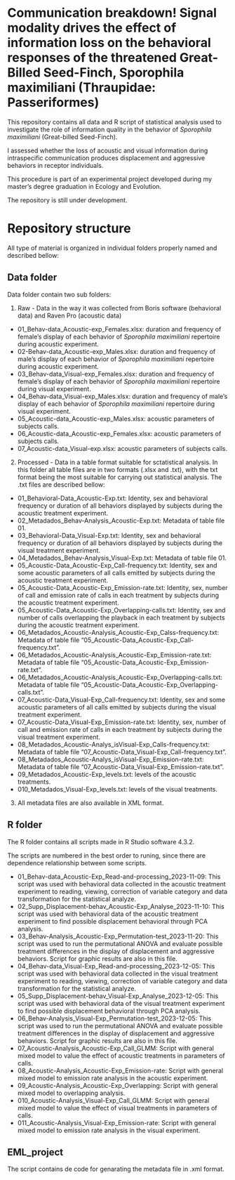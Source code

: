 
# Communication breakdown! Signal modality drives the effect of information loss on the behavioral responses of the threatened Great-Billed Seed-Finch, Sporophila maximiliani (Thraupidae: Passeriformes)

This repository contains all data and R script of statistical analysis
used to investigate the role of information quality in the behavior of
*Sporophila maximiliani* (Great-billed Seed-Finch).

I assessed whether the loss of acoustic and visual information during
intraspecific communication produces displacement and aggressive
behaviors in receptor individuals.

This procedure is part of an experimental project developed during my
master’s degree graduation in Ecology and Evolution.

The repository is still under development.

# Repository structure

All type of material is organized in individual folders properly named
and described bellow:

## Data folder

Data folder contain two sub folders:

1.  Raw - Data in the way it was collected from Boris software
    (behavioral data) and Raven Pro (acoustic data)

- 01_Behav-data_Acoustic-exp_Females.xlsx: duration and frequency of
  female’s display of each behavior of *Sporophila maximiliani*
  repertoire during acoustic experiment.
- 02-Behav-data_Acoustic-exp_Males.xlsx: duration and frequency of
  male’s display of each behavior of *Sporophila maximiliani* repertoire
  during acoustic experiment.
- 03_Behav-data_Visual-exp_Females.xlsx: duration and frequency of
  female’s display of each behavior of *Sporophila maximiliani*
  repertoire during visual experiment.
- 04_Behav-data_Visual-exp_Males.xlsx: duration and frequency of male’s
  display of each behavior of *Sporophila maximiliani* repertoire during
  visual experiment.
- 05_Acoustic-data_Acoustic-exp_Males.xlsx: acoustic parameters of
  subjects calls.
- 06_Acoustic-data_Acoustic-exp_Females.xlsx: acoustic parameters of
  subjects calls.
- 07_Acoustic-data_Visual-exp.xlsx: acoustic parameters of subjects
  calls.

2.  Processed - Data in a table format suitable for sctatistical
    analysis. In this folder all table files are in two formats (.xlsx
    and .txt), with the txt format being the most suitable for carrying
    out statistical analysis. The .txt files are described bellow:

- 01_Behavioral-Data_Acoustic-Exp.txt: Identity, sex and behavioral
  frequency or duration of all behaviors displayed by subjects during
  the acoustic treatment experiment.
- 02_Metadados_Behav-Analysis_Acoustic-Exp.txt: Metadata of table file
  01.
- 03_Behavioral-Data_Visual-Exp.txt: Identity, sex and behavioral
  frequency or duration of all behaviors displayed by subjects during
  the visual treatment experiment.
- 04_Metadados_Behav-Analysis_Visual-Exp.txt: Metadata of table file 01.
- 05_Acoustic-Data_Acoustic-Exp_Call-frequency.txt: Identity, sex and
  some acoustic parameters of all calls emitted by subjects during the
  acoustic treatment experiment.
- 05_Acoustic-Data_Acoustic-Exp_Emission-rate.txt: Identity, sex, number
  of call and emission rate of calls in each treatment by subjects
  during the acoustic treatment experiment.
- 05_Acoustic-Data_Acoustic-Exp_Overlapping-calls.txt: Identity, sex and
  number of calls overlapping the playback in each treatment by subjects
  during the acoustic treatment experiment.
- 06_Metadados_Acoustic-Analysis_Acoustic-Exp_Calss-frequency.txt:
  Metadata of table file
  “05_Acoustic-Data_Acoustic-Exp_Call-frequency.txt”.
- 06_Metadados_Acoustic-Analysis_Acoustic-Exp_Emission-rate.txt:
  Metadata of table file
  “05_Acoustic-Data_Acoustic-Exp_Emission-rate.txt”.
- 06_Metadados_Acoustic-Analysis_Acoustic-Exp_Overlapping-calls.txt:
  Metadata of table file
  “05_Acoustic-Data_Acoustic-Exp_Overlapping-calls.txt”.
- 07_Acoustic-Data_Visual-Exp_Call-frequency.txt: Identity, sex and some
  acoustic parameters of all calls emitted by subjects during the visual
  treatment experiment.
- 07_Acoustic-Data_Visual-Exp_Emission-rate.txt: Identity, sex, number
  of call and emission rate of calls in each treatment by subjects
  during the visual treatment experiment.
- 08_Metadados_Acoustic-Analys_isVisual-Exp_Calls-frequency.txt:
  Metadata of table file
  “07_Acoustic-Data_Visual-Exp_Call-frequency.txt”.
- 08_Metadados_Acoustic-Analys_isVisual-Exp_Emission-rate.txt: Metadata
  of table file “07_Acoustic-Data_Visual-Exp_Emission-rate.txt”.
- 09_Metadados_Acoustic-Exp_levels.txt: levels of the acoustic
  treatments.
- 010_Metadados_Visual-Exp_levels.txt: levels of the visual treatments.

3.  All metadata files are also available in XML format.

## R folder

The R folder contains all scripts made in R Studio software 4.3.2.

The scripts are numbered in the best order to runing, since there are
dependence relationship between some scripts.

- 01_Behav-data_Acoustic-Exp_Read-and-processing_2023-11-09: This script
  was used with behavioral data collected in the acoustic treatment
  experiment to reading, viewing, correction of variable category and
  data transformation for the statistical analyze.
- 02_Supp_Displacement-behav_Acoustic-Exp_Analyse_2023-11-10: This
  script was used with behavioral data of the acoustic treatment
  experiment to find possible displacement behavioral through PCA
  analysis.
- 03_Behav-Analysis_Acoustic-Exp_Permutation-test_2023-11-20: This
  script was used to run the permutational ANOVA and evaluate possible
  treatment differences in the display of displacement and aggressive
  behaviors. Script for graphic results are also in this file.
- 04_Behav-data_Visual-Exp_Read-and-processing_2023-12-05: This script
  was used with behavioral data collected in the visual treatment
  experiment to reading, viewing, correction of variable category and
  data transformation for the statistical analyze.
- 05_Supp_Displacement-behav_Visual-Exp_Analyse_2023-12-05: This script
  was used with behavioral data of the visual treatment experiment to
  find possible displacement behavioral through PCA analysis.
- 06_Behav-Analysis_Visual-Exp_Permutation-test_2023-12-05: This script
  was used to run the permutational ANOVA and evaluate possible
  treatment differences in the display of displacement and aggressive
  behaviors. Script for graphic results are also in this file.
- 07_Acoustic-Analysis_Acoustic-Exp_Call_GLMM: Script with general mixed
  model to value the effect of acoustic treatments in parameters of
  calls.
- 08_Acoustic-Analysis_Acoustic-Exp_Emission-rate: Script with general
  mixed model to emission rate analysis in the acoustic experiment.
- 09_Acoustic-Analysis_Acoustic-Exp_Overlapping: Script with general
  mixed model to overlapping analysis.
- 010_Acoustic-Analysis_Visual-Exp_Call_GLMM: Script with general mixed
  model to value the effect of visual treatments in parameters of calls.
- 011_Acoustic-Analysis_Visual-Exp_Emission-rate: Script with general
  mixed model to emission rate analysis in the visual experiment.

## EML_project

The script contains de code for genarating the metadata file in .xml
format.

